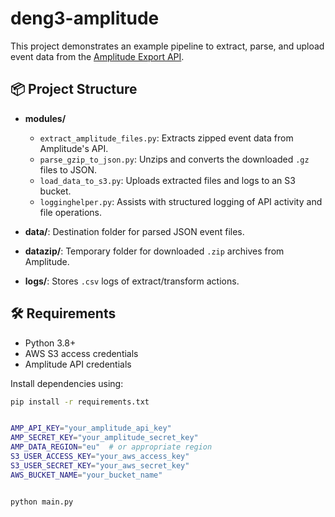 # deng3-amplitude

This project demonstrates an example pipeline to extract, parse, and upload event data from the [Amplitude Export API](https://amplitude.com/docs/apis/analytics/export).

## 📦 Project Structure

- **modules/**

  - `extract_amplitude_files.py`: Extracts zipped event data from Amplitude's API.
  - `parse_gzip_to_json.py`: Unzips and converts the downloaded `.gz` files to JSON.
  - `load_data_to_s3.py`: Uploads extracted files and logs to an S3 bucket.
  - `logginghelper.py`: Assists with structured logging of API activity and file operations.

- **data/**: Destination folder for parsed JSON event files.
- **datazip/**: Temporary folder for downloaded `.zip` archives from Amplitude.
- **logs/**: Stores `.csv` logs of extract/transform actions.

## 🛠 Requirements

- Python 3.8+
- AWS S3 access credentials
- Amplitude API credentials

Install dependencies using:

```bash
pip install -r requirements.txt


AMP_API_KEY="your_amplitude_api_key"
AMP_SECRET_KEY="your_amplitude_secret_key"
AMP_DATA_REGION="eu"  # or appropriate region
S3_USER_ACCESS_KEY="your_aws_access_key"
S3_USER_SECRET_KEY="your_aws_secret_key"
AWS_BUCKET_NAME="your_bucket_name"


python main.py

```
